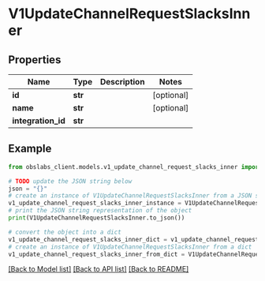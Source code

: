 # V1UpdateChannelRequestSlacksInner


## Properties

Name | Type | Description | Notes
------------ | ------------- | ------------- | -------------
**id** | **str** |  | [optional] 
**name** | **str** |  | [optional] 
**integration_id** | **str** |  | 

## Example

```python
from obslabs_client.models.v1_update_channel_request_slacks_inner import V1UpdateChannelRequestSlacksInner

# TODO update the JSON string below
json = "{}"
# create an instance of V1UpdateChannelRequestSlacksInner from a JSON string
v1_update_channel_request_slacks_inner_instance = V1UpdateChannelRequestSlacksInner.from_json(json)
# print the JSON string representation of the object
print(V1UpdateChannelRequestSlacksInner.to_json())

# convert the object into a dict
v1_update_channel_request_slacks_inner_dict = v1_update_channel_request_slacks_inner_instance.to_dict()
# create an instance of V1UpdateChannelRequestSlacksInner from a dict
v1_update_channel_request_slacks_inner_from_dict = V1UpdateChannelRequestSlacksInner.from_dict(v1_update_channel_request_slacks_inner_dict)
```
[[Back to Model list]](../README.md#documentation-for-models) [[Back to API list]](../README.md#documentation-for-api-endpoints) [[Back to README]](../README.md)


